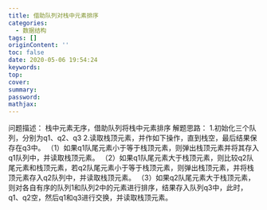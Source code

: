 ```yaml
---
title: 借助队列对栈中元素排序
categories:
  - 数据结构
tags: []
originContent: ''
toc: false
date: 2020-05-06 19:54:24
keywords:
top:
cover:
summary:
password:
mathjax:
---
```


问题描述：
栈中元素无序，借助队列将栈中元素排序
解题思路：
1.初始化三个队列，分别为q1、q2、q3
2.读取栈顶元素，并作如下操作，直到栈空，最后结果保存在q3中。
（1）如果q1队尾元素小于等于栈顶元素，则弹出栈顶元素并将其存入q1队列中，并读取栈顶元素。
（2）如果q1队尾元素大于栈顶元素，则比较q2队尾元素和栈顶元素，若q2队尾元素小于等于栈顶元素，则弹出栈顶元素，并将栈顶元素存入q2队列中，并读取栈顶元素。
（3）如果q2队尾元素大于栈顶元素，则对各自有序的队列1和队列2中的元素进行排序，结果存入队列q3中，此时，q1、q2空，然后q1和q3进行交换，并读取栈顶元素。

